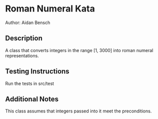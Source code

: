# Roman Numeral Kata
Author: Aidan Bensch
## Description
A class that converts integers in the range [1, 3000] into roman numeral representations.
## Testing Instructions
Run the tests in src/test
## Additional Notes
This class assumes that integers passed into it meet the preconditions.
